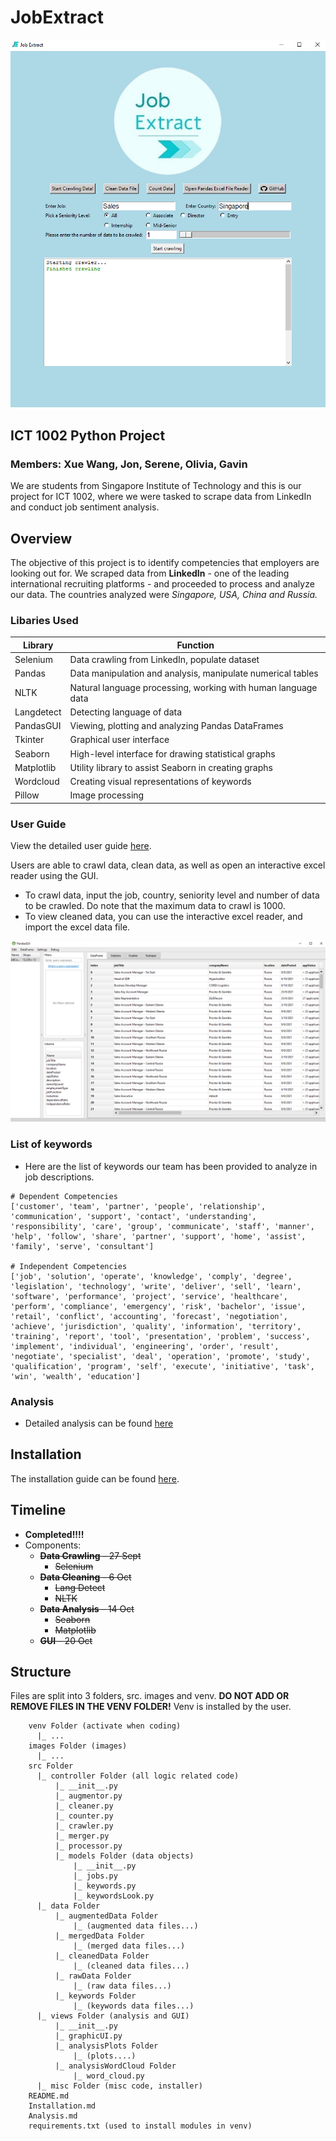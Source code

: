 # JobExtract

![JobExtract Graphic User Interface](./images/GUI_README.PNG)

## ICT 1002 Python Project

### Members: Xue Wang, Jon, Serene, Olivia, Gavin

We are students from Singapore Institute of Technology and this is our project for ICT 1002, where we were tasked to scrape data from LinkedIn and conduct job sentiment analysis.

## Overview

The objective of this project is to identify competencies that employers are looking out for. We scraped data from **LinkedIn** - one of the leading international recruiting platforms - and proceeded to process and analyze our data. The countries analyzed were _Singapore, USA, China and Russia._

### Libaries Used

| Library    | Function                                                      |
| ---------- | ------------------------------------------------------------- |
| Selenium   | Data crawling from LinkedIn, populate dataset                 |
| Pandas     | Data manipulation and analysis, manipulate numerical tables   |
| NLTK       | Natural language processing, working with human language data |
| Langdetect | Detecting language of data                                    |
| PandasGUI  | Viewing, plotting and analyzing Pandas DataFrames             |
| Tkinter    | Graphical user interface                                      |
| Seaborn    | High-level interface for drawing statistical graphs           |
| Matplotlib | Utility library to assist Seaborn in creating graphs          |
| Wordcloud  | Creating visual representations of keywords                   |
| Pillow     | Image processing                                              |

### User Guide

View the detailed user guide [here](./UserGuide.md). <br/>

Users are able to crawl data, clean data, as well as open an interactive excel reader using the GUI.

- To crawl data, input the job, country, seniority level and number of data to be crawled. Do note that the maximum data to crawl is 1000.
- To view cleaned data, you can use the interactive excel reader, and import the excel data file.

![Interactive Excel Reader](./images/PandasGUIViewer.PNG)

### List of keywords

- Here are the list of keywords our team has been provided to analyze in job descriptions.

```
# Dependent Competencies
['customer', 'team', 'partner', 'people', 'relationship', 'communication', 'support', 'contact', 'understanding', 'responsibility', 'care', 'group', 'communicate', 'staff', 'manner', 'help', 'follow', 'share', 'partner', 'support', 'home', 'assist', 'family', 'serve', 'consultant']

# Independent Competencies
['job', 'solution', 'operate', 'knowledge', 'comply', 'degree', 'legislation', 'technology', 'write', 'deliver', 'sell', 'learn', 'software', 'performance', 'project', 'service', 'healthcare', 'perform', 'compliance', 'emergency', 'risk', 'bachelor', 'issue', 'retail', 'conflict', 'accounting', 'forecast', 'negotiation', 'achieve', 'jurisdiction', 'quality', 'information', 'territory', 'training', 'report', 'tool', 'presentation', 'problem', 'success', 'implement', 'individual', 'engineering', 'order', 'result', 'negotiate', 'specialist', 'deal', 'operation', 'promote', 'study', 'qualification', 'program', 'self', 'execute', 'initiative', 'task', 'win', 'wealth', 'education']
```

### Analysis

- Detailed analysis can be found [here](./analysis.md)

## Installation

The installation guide can be found [here](./Installation.md).

## Timeline

- **Completed!!!!**
- Components:
  - ~~**Data Crawling** - 27 Sept~~
    - ~~Selenium~~
  - ~~**Data Cleaning** - 6 Oct~~
    - ~~Lang Detect~~
    - ~~NLTK~~
  - ~~**Data Analysis** - 14 Oct~~
    - ~~Seaborn~~
    - ~~Matplotlib~~
  - ~~**GUI** - 20 Oct~~

## Structure

Files are split into 3 folders, src. images and venv. **DO NOT ADD OR REMOVE FILES IN THE VENV FOLDER!** Venv is installed by the user.

```
    venv Folder (activate when coding)
      |_ ...
    images Folder (images)
      |_ ...
    src Folder
      |_ controller Folder (all logic related code)
          |_ __init__.py
          |_ augmentor.py
          |_ cleaner.py
          |_ counter.py
          |_ crawler.py
          |_ merger.py
          |_ processor.py
          |_ models Folder (data objects)
              |_ __init__.py
              |_ jobs.py
              |_ keywords.py
              |_ keywordsLook.py
      |_ data Folder
          |_ augmentedData Folder
              |_ (augmented data files...)
          |_ mergedData Folder
              |_ (merged data files...)
          |_ cleanedData Folder
              |_ (cleaned data files...)
          |_ rawData Folder
              |_ (raw data files...)
          |_ keywords Folder
              |_ (keywords data files...)
      |_ views Folder (analysis and GUI)
          |_ __init__.py
          |_ graphicUI.py
          |_ analysisPlots Folder
              |_ (plots....)
          |_ analysisWordCloud Folder
              |_ word_cloud.py
      |_ misc Folder (misc code, installer)
    README.md
    Installation.md
    Analysis.md
    requirements.txt (used to install modules in venv)
```
